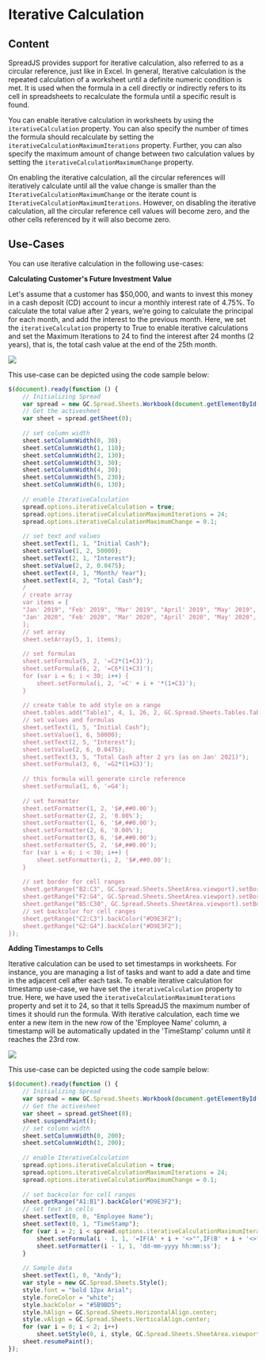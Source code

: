 # Iterative Calculation

## Content

SpreadJS provides support for iterative calculation, also referred to as a circular reference, just like in Excel. In general, Iterative calculation is the repeated calculation of a worksheet until a definite numeric condition is met. It is used when the formula in a cell directly or indirectly refers to its cell in spreadsheets to recalculate the formula until a specific result is found.

You can enable iterative calculation in worksheets by using the `iterativeCalculation` property. You can also specify the number of times the formula should recalculate by setting the `iterativeCalculationMaximumIterations` property. Further, you can also specify the maximum amount of change between two calculation values by setting the `iterativeCalculationMaximumChange` property.

On enabling the iterative calculation, all the circular references will iteratively calculate until all the value change is smaller than the `IterativeCalculationMaximumChange` or the iterate count is `IterativeCalculationMaximumIterations`. However, on disabling the iterative calculation, all the circular reference cell values will become zero, and the other cells referenced by it will also become zero.

## Use-Cases

You can use iterative calculation in the following use-cases:

**Calculating Customer's Future Investment Value**

Let's assume that a customer has $50,000, and wants to invest this money in a cash deposit (CD) account to incur a monthly interest rate of 4.75%. To calculate the total value after 2 years, we’re going to calculate the principal for each month, and add the interest to the previous month. Here, we set the `iterativeCalculation` property to True to enable iterative calculations and set the Maximum Iterations to 24 to find the interest after 24 months (2 years), that is, the total cash value at the end of the 25th month.

![](/DOCUMENT_SITE_LINK_PREFIX_HERE/document-site-files/images/8d606653-16a0-474d-b9dc-e2b4d01c2446/images/investment-iterative.png)

This use-case can be depicted using the code sample below:

```javaScript
$(document).ready(function () {
    // Initializing Spread
    var spread = new GC.Spread.Sheets.Workbook(document.getElementById('ss'), { sheetCount: 1 });
    // Get the activesheet
    var sheet = spread.getSheet(0);
    
    // set column width
    sheet.setColumnWidth(0, 30);
    sheet.setColumnWidth(1, 110);
    sheet.setColumnWidth(2, 130);
    sheet.setColumnWidth(3, 30);
    sheet.setColumnWidth(4, 30);
    sheet.setColumnWidth(5, 230);
    sheet.setColumnWidth(6, 130);
    
    // enable IterativeCalculation
    spread.options.iterativeCalculation = true;
    spread.options.iterativeCalculationMaximumIterations = 24;
    spread.options.iterativeCalculationMaximumChange = 0.1;
    
    // set text and values
    sheet.setText(1, 1, "Initial Cash");
    sheet.setValue(1, 2, 50000);
    sheet.setText(2, 1, "Interest");
    sheet.setValue(2, 2, 0.0475);
    sheet.setText(4, 1, "Month/ Year");
    sheet.setText(4, 2, "Total Cash");
    /
    / create array
    var items = [
    "Jan' 2019", "Feb' 2019", "Mar' 2019", "April' 2019", "May' 2019", "June' 2019", "July' 2019", "Aug' 2019", "Sept' 2019", "Oct' 2019", "Nov' 2019", "Dec' 2019",
    "Jan' 2020", "Feb' 2020", "Mar' 2020", "April' 2020", "May' 2020", "June' 2020", "July' 2020", "Aug' 2020", "Sept' 2020", "Oct' 2020", "Nov' 2020", "Dec' 2020", "Jan' 2021"
    ];
    // set array
    sheet.setArray(5, 1, items);
    
    // set formulas
    sheet.setFormula(5, 2, '=C2*(1+C3)');
    sheet.setFormula(6, 2, '=C6*(1+C3)');
    for (var i = 6; i < 30; i++) {
        sheet.setFormula(i, 2, '=C' + i + '*(1+C3)');
    }
    
    // create table to add style on a range
    sheet.tables.add("Table1", 4, 1, 26, 2, GC.Spread.Sheets.Tables.TableThemes.medium6);
    // set values and formulas
    sheet.setText(1, 5, "Initial Cash");
    sheet.setValue(1, 6, 50000);
    sheet.setText(2, 5, "Interest");
    sheet.setValue(2, 6, 0.0475);
    sheet.setText(3, 5, "Total Cash after 2 yrs (as on Jan' 2021)");
    sheet.setFormula(3, 6, '=G2*(1+G3)');
    
    // this formula will generate circle reference
    sheet.setFormula(1, 6, '=G4');
    
    // set formatter
    sheet.setFormatter(1, 2, '$#,##0.00');
    sheet.setFormatter(2, 2, '0.00%');
    sheet.setFormatter(1, 6, '$#,##0.00');
    sheet.setFormatter(2, 6, '0.00%');
    sheet.setFormatter(3, 6, '$#,##0.00');
    sheet.setFormatter(5, 2, '$#,##0.00');
    for (var i = 6; i < 30; i++) {
        sheet.setFormatter(i, 2, '$#,##0.00');
    }
    
    // set border for cell ranges
    sheet.getRange("B2:C3", GC.Spread.Sheets.SheetArea.viewport).setBorder(new GC.Spread.Sheets.LineBorder("black", GC.Spread.Sheets.LineStyle.thin), { all: true }, 3);
    sheet.getRange("F2:G4", GC.Spread.Sheets.SheetArea.viewport).setBorder(new GC.Spread.Sheets.LineBorder("black", GC.Spread.Sheets.LineStyle.thin), { all: true }, 3);
    sheet.getRange("B5:C30", GC.Spread.Sheets.SheetArea.viewport).setBorder(new GC.Spread.Sheets.LineBorder("black", GC.Spread.Sheets.LineStyle.thin), { all: true }, 3);
    // set backcolor for cell ranges
    sheet.getRange("C2:C3").backColor("#D9E3F2");
    sheet.getRange("G2:G4").backColor("#D9E3F2");
});
```

**Adding Timestamps to Cells**

Iterative calculation can be used to set timestamps in worksheets. For instance, you are managing a list of tasks and want to add a date and time in the adjacent cell after each task. To enable iterative calculation for timestamp use-case, we have set the `iterativeCalculation` property to true. Here, we have used the `iterativeCalculationMaximumIterations` property and set it to 24, so that it tells SpreadJS the maximum number of times it should run the formula. With iterative calculation, each time we enter a new item in the new row of the 'Employee Name' column, a timestamp will be automatically updated in the 'TimeStamp' column until it reaches the 23rd row.

![](/DOCUMENT_SITE_LINK_PREFIX_HERE/document-site-files/images/8d606653-16a0-474d-b9dc-e2b4d01c2446/images/timestampiterative.gif)

This use-case can be depicted using the code sample below:

```JavaScript
$(document).ready(function () {
    // Initializing Spread
    var spread = new GC.Spread.Sheets.Workbook(document.getElementById('ss'), { sheetCount: 1 });
    // Get the activesheet
    var sheet = spread.getSheet(0);
    sheet.suspendPaint();
    // set column width
    sheet.setColumnWidth(0, 200);
    sheet.setColumnWidth(1, 200);
    
    // enable IterativeCalculation
    spread.options.iterativeCalculation = true;
    spread.options.iterativeCalculationMaximumIterations = 24;
    spread.options.iterativeCalculationMaximumChange = 0.1;
    
    // set backcolor for cell ranges
    sheet.getRange("A1:B1").backColor("#D9E3F2");
    // set text in cells
    sheet.setText(0, 0, "Employee Name");
    sheet.setText(0, 1, "TimeStamp");
    for (var i = 2; i < spread.options.iterativeCalculationMaximumIterations; i++) {
        sheet.setFormula(i - 1, 1, '=IF(A' + i + '<>"",IF(B' + i + '<>"",B' + i + ',NOW()),"")');
        sheet.setFormatter(i - 1, 1, 'dd-mm-yyyy hh:mm:ss');
    }
    
    // Sample data
    sheet.setText(1, 0, "Andy");
    var style = new GC.Spread.Sheets.Style();
    style.font = "bold 12px Arial";
    style.foreColor = "white";
    style.backColor = "#5B9BD5";
    style.hAlign = GC.Spread.Sheets.HorizontalAlign.center;
    style.vAlign = GC.Spread.Sheets.VerticalAlign.center;
    for (var i = 0; i < 2; i++)
        sheet.setStyle(0, i, style, GC.Spread.Sheets.SheetArea.viewport);
    sheet.resumePaint();
});
```